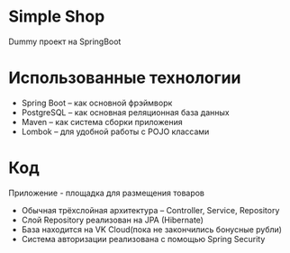 # Simple Shop

Dummy проект на SpringBoot

# Использованные технологии

* Spring Boot – как основной фрэймворк
* PostgreSQL – как основная реляционная база данных
* Maven – как система сборки приложения
* Lombok – для удобной работы с POJO классами

# Код

Приложение - площадка для размещения товаров

* Обычная трёхслойная
  архитектура – Controller, Service, Repository
* Слой Repository реализован на JPA (Hibernate)
* База находится на VK Cloud(пока не закончились бонусные рубли)
* Система авторизации реализована с помощью Spring Security
